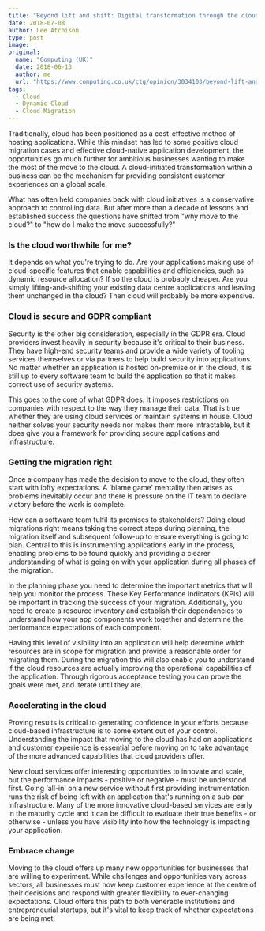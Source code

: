 ```yaml
---
title: "Beyond lift and shift: Digital transformation through the cloud"
date: 2018-07-08
author: Lee Atchison
type: post
image: 
original:
  name: "Computing (UK)"
  date: 2018-06-13
  author: me
  url: "https://www.computing.co.uk/ctg/opinion/3034103/beyond-lift-and-shift-digital-transformation-through-the-cloud"
tags:
  - Cloud
  - Dynamic Cloud
  - Cloud Migration
---
```

Traditionally, cloud has been positioned as a cost-effective method of hosting applications. While this mindset has led to some positive cloud migration cases and effective cloud-native application development, the opportunities go much further for ambitious businesses wanting to make the most of the move to the cloud. A cloud-initiated transformation within a business can be the mechanism for providing consistent customer experiences on a global scale.
<!--more-->

What has often held companies back with cloud initiatives is a conservative approach to controlling data. But after more than a decade of lessons and established success the questions have shifted from "why move to the cloud?" to "how do I make the move successfully?"

### Is the cloud worthwhile for me?

It depends on what you're trying to do. Are your applications making use of cloud-specific features that enable capabilities and efficiencies, such as dynamic resource allocation? If so the cloud is probably cheaper. Are you simply lifting-and-shifting your existing data centre applications and leaving them unchanged in the cloud? Then cloud will probably be more expensive.

### Cloud is secure and GDPR compliant

Security is the other big consideration, especially in the GDPR era. Cloud providers invest heavily in security because it's critical to their business. They have high-end security teams and provide a wide variety of tooling services themselves or via partners to help build security into applications. No matter whether an application is hosted on-premise or in the cloud, it is still up to every software team to build the application so that it makes correct use of security systems.

This goes to the core of what GDPR does. It imposes restrictions on companies with respect to the way they manage their data. That is true whether they are using cloud services or maintain systems in house. Cloud neither solves your security needs nor makes them more intractable, but it does give you a framework for providing secure applications and infrastructure.

### Getting the migration right

Once a company has made the decision to move to the cloud, they often start with lofty expectations. A ‘blame game' mentality then arises as problems inevitably occur and there is pressure on the IT team to declare victory before the work is complete.

How can a software team fulfil its promises to stakeholders? Doing cloud migrations right means taking the correct steps during planning, the migration itself and subsequent follow-up to ensure everything is going to plan. Central to this is instrumenting applications early in the process, enabling problems to be found quickly and providing a clearer understanding of what is going on with your application during all phases of the migration.

In the planning phase you need to determine the important metrics that will help you monitor the process. These Key Performance Indicators (KPIs) will be important in tracking the success of your migration. Additionally, you need to create a resource inventory and establish their dependencies to understand how your app components work together and determine the performance expectations of each component.

Having this level of visibility into an application will help determine which resources are in scope for migration and provide a reasonable order for migrating them. During the migration this will also enable you to understand if the cloud resources are actually improving the operational capabilities of the application. Through rigorous acceptance testing you can prove the goals were met, and iterate until they are.

### Accelerating in the cloud

Proving results is critical to generating confidence in your efforts because cloud-based infrastructure is to some extent out of your control. Understanding the impact that moving to the cloud has had on applications and customer experience is essential before moving on to take advantage of the more advanced capabilities that cloud providers offer.

New cloud services offer interesting opportunities to innovate and scale, but the performance impacts - positive or negative - must be understood first. Going ‘all-in' on a new service without first providing instrumentation runs the risk of being left with an application that's running on a sub-par infrastructure. Many of the more innovative cloud-based services are early in the maturity cycle and it can be difficult to evaluate their true benefits - or otherwise - unless you have visibility into how the technology is impacting your application.

### Embrace change

Moving to the cloud offers up many new opportunities for businesses that are willing to experiment. While challenges and opportunities vary across sectors, all businesses must now keep customer experience at the centre of their decisions and respond with greater flexibility to ever-changing expectations. Cloud offers this path to both venerable institutions and entrepreneurial startups, but it's vital to keep track of whether expectations are being met.
